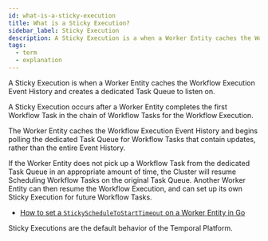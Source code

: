 ```yaml
---
id: what-is-a-sticky-execution
title: What is a Sticky Execution?
sidebar_label: Sticky Execution
description: A Sticky Execution is a when a Worker Entity caches the Workflow Execution Event History and creates a dedicated Task Queue to listen on.
tags:
  - term
  - explanation
---
```


A Sticky Execution is when a Worker Entity caches the Workflow Execution Event History and creates a dedicated Task Queue to listen on.

A Sticky Execution occurs after a Worker Entity completes the first Workflow Task in the chain of Workflow Tasks for the Workflow Execution.

The Worker Entity caches the Workflow Execution Event History and begins polling the dedicated Task Queue for Workflow Tasks that contain updates, rather than the entire Event History.

If the Worker Entity does not pick up a Workflow Task from the dedicated Task Queue in an appropriate amount of time, the Cluster will resume Scheduling Workflow Tasks on the original Task Queue.
Another Worker Entity can then resume the Workflow Execution, and can set up its own Sticky Execution for future Workflow Tasks.

- [How to set a `StickyScheduleToStartTimeout` on a Worker Entity in Go](https://legacy-documentation-sdks.temporal.io/go/how-to-set-workeroptions-in-go/#stickyscheduletostarttimeout)

Sticky Executions are the default behavior of the Temporal Platform.
